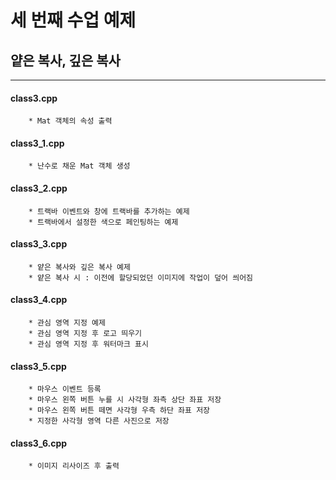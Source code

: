 # 세 번째 수업 예제   

## 얕은 복사, 깊은 복사   
***   

#### class3.cpp   
		* Mat 객체의 속성 출력   

#### class3_1.cpp   
		* 난수로 채운 Mat 객체 생성   

#### class3_2.cpp   
		* 트랙바 이벤트와 창에 트랙바를 추가하는 예제   
		* 트랙바에서 설정한 색으로 페인팅하는 예제   

#### class3_3.cpp   
		* 얕은 복사와 깊은 복사 예제   
		* 얕은 복사 시 : 이전에 할당되었던 이미지에 작업이 덮어 씌어짐   
	
#### class3_4.cpp   
		* 관심 영역 지정 예제   
		* 관심 영역 지정 후 로고 띄우기   
		* 관심 영역 지정 후 워터마크 표시   

#### class3_5.cpp   
		* 마우스 이벤트 등록   
		* 마우스 왼쪽 버튼 누를 시 사각형 좌측 상단 좌표 저장   
		* 마우스 왼쪽 버튼 떼면 사각형 우측 하단 좌표 저장   
		* 지정한 사각형 영역 다른 사진으로 저장   

#### class3_6.cpp   
		* 이미지 리사이즈 후 출력   
